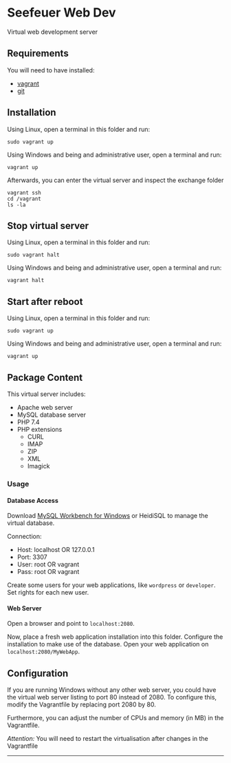 # Seefeuer Web Dev

Virtual web development server


## Requirements

You will need to have installed:

- [vagrant](https://www.vagrantup.com/)
- [git](https://git-scm.com/download/win)

## Installation

Using Linux, open a terminal in this folder and run:
````
sudo vagrant up
````
Using Windows and being and administrative user, open a terminal and run:
````
vagrant up
````
Afterwards, you can enter the virtual server and inspect the exchange folder
````
vagrant ssh
cd /vagrant
ls -la
```` 

## Stop virtual server
Using Linux, open a terminal in this folder and run:
````
sudo vagrant halt
````
Using Windows and being and administrative user, open a terminal and run:
````
vagrant halt
````

## Start after reboot
Using Linux, open a terminal in this folder and run:
````
sudo vagrant up
````
Using Windows and being and administrative user, open a terminal and run:
````
vagrant up
````

## Package Content

This virtual server includes:

- Apache web server
- MySQL database server
- PHP 7.4
- PHP extensions
  - CURL
  - IMAP
  - ZIP
  - XML
  - Imagick

### Usage

#### Database Access

Download [MySQL Workbench for Windows][1] or HeidiSQL to manage the virtual database.

Connection:

- Host: localhost OR 127.0.0.1
- Port: 3307
- User: root OR vagrant
- Pass: root OR vagrant

Create some users for your web applications, like <code>wordpress</code> or <code>developer</code>.
Set rights for each new user.

#### Web Server

Open a browser and point to <code>localhost:2080</code>.

Now, place a fresh web application installation into this folder.
Configure the installation to make use of the database.
Open your web application on <code>localhost:2080/MyWebApp</code>.

## Configuration

If you are running Windows without any other web server, you could have the virtual web server listing to port 80 instead of 2080.
To configure this, modify the Vagrantfile by replacing port 2080 by 80.

Furthermore, you can adjust the number of CPUs and memory (in MB) in the Vagrantfile.

*Attention:* You will need to restart the virtualisation after changes in the Vagrantfile

----

[1]: https://dev.mysql.com/get/Downloads/MySQLGUITools/mysql-workbench-community-8.0.19-winx64.msi

